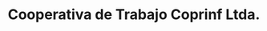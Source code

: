 ---
title: "Cooperativa de Trabajo Coprinf Ltda."
url: /santa-fe/cooperativa-de-trabajo-coprinf-ltda/
shop: Software
---